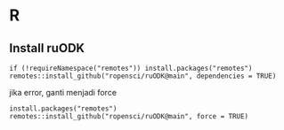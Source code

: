 # R

## Install ruODK

```
if (!requireNamespace("remotes")) install.packages("remotes")
remotes::install_github("ropensci/ruODK@main", dependencies = TRUE)
```
jika error, ganti menjadi force
```
install.packages("remotes")
remotes::install_github("ropensci/ruODK@main", force = TRUE)
```
